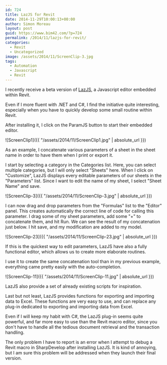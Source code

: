 ```yaml
---
id: 724
title: LazJS for Revit
date: 2014-11-29T10:00:13+00:00
author: Simon Moreau
layout: post
guid: https://www.bim42.com/?p=724
permalink: /2014/11/lazjs-for-revit/
categories:
  - Revit
  - Uncategorized
image: /assets/2014/11/ScreenClip-3.jpg
tags:
  - Automation
  - Javascript
  - Revit
---
```

I recently receive a beta version of [LazJS](http://www.lazjs.com/ "LazJS"), a Javascript editor embedded within Revit.

Even if I more fluent with .NET and C#, I find the initiative quite interesting, especially when you have to quickly develop some small routine within Revit.

After installing it, I click on the ParamJS button to start their embedded editor.

![ScreenClip1]({{ "/assets/2014/11/ScreenClip1.jpg" | absolute_url }})

As an example, I concatenate various parameters of a sheet in the sheet name in order to have them when I print or export it.

I start by selecting a category in the Categories list. Here, you can select multiple categories, but I will only select "Sheets" here. When I click on "Customize", LazJS displays every editable parameters of our sheets in the "Parameters" list. Since I want to edit the name of my sheet, I select "Sheet Name" and save.

![ScreenClip-3]({{ "/assets/2014/11/ScreenClip-3.jpg" | absolute_url }})

I can now drag and drop parameters from the "Formulas" list to the "Editor" panel. This creates automatically the correct line of code for calling this parameter. I drag some of my sheet parameters, add some "+" to concatenate them, and hit Run. We can see the result of my concatenation just below. I hit save, and my modification are added to my model.

![ScreenClip-23]({{ "/assets/2014/11/ScreenClip-23.jpg" | absolute_url }})

If this is the quickest way to edit parameters, LazJS have also a fully functional editor, which allows us to create more elaborate routines.

I use it to create the same concatenation tool than in my previous example, everything came pretty easily with the auto-completion.

![ScreenClip-11]({{ "/assets/2014/11/ScreenClip-11.jpg" | absolute_url }})

LazJS also provide a set of already existing scripts for inspiration.

Last but not least, LazJS provides functions for exporting and importing data to Excel. These functions are very easy to use, and can replace any plug-in dedicated to exporting and importing data from Excel.

Even if I will keep my habit with C#, the LazJS plug-in seems quite powerful, and far more easy to use than the Revit macro editor, since you don't have to handle all the tedious document retrieval and the transaction handling.

The only problem I have to report is an error when I attempt to debug a Revit macro in SharpDevelop after installing LazJS. It is kind of annoying, but I am sure this problem will be addressed when they launch their final version.